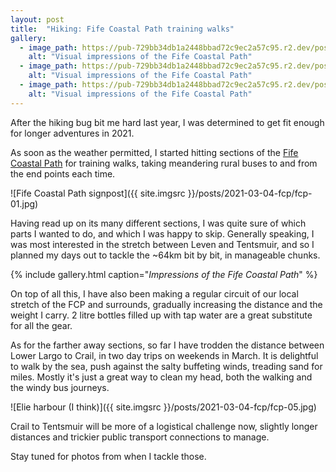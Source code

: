 ```yaml
---
layout: post
title:  "Hiking: Fife Coastal Path training walks"
gallery:
  - image_path: https://pub-729bb34db1a2448bbad72c9ec2a57c95.r2.dev/posts/2021-03-04-fcp/fcp-02.jpg
    alt: "Visual impressions of the Fife Coastal Path"
  - image_path: https://pub-729bb34db1a2448bbad72c9ec2a57c95.r2.dev/posts/2021-03-04-fcp/fcp-03.jpg
    alt: "Visual impressions of the Fife Coastal Path"
  - image_path: https://pub-729bb34db1a2448bbad72c9ec2a57c95.r2.dev/posts/2021-03-04-fcp/fcp-04.jpg
    alt: "Visual impressions of the Fife Coastal Path"
---
```


After the hiking bug bit me hard last year, I was determined to get fit enough for longer adventures in 2021. 

As soon as the weather permitted, I started hitting sections of the [Fife Coastal Path](https://www.walkhighlands.co.uk/fife-stirling/fife-coastal-path.shtml) for training walks, taking meandering rural buses to and from the end points each time.

![Fife Coastal Path signpost]({{ site.imgsrc }}/posts/2021-03-04-fcp/fcp-01.jpg)

Having read up on its many different sections, I was quite sure of which parts I wanted to do, and which I was happy to skip. Generally speaking, I was most interested in the stretch between Leven and Tentsmuir, and so I planned my days out to tackle the ~64km bit by bit, in manageable chunks.

{% include gallery.html caption="_Impressions of the Fife Coastal Path_" %}

On top of all this, I have also been making a regular circuit of our local stretch of the FCP and surrounds, gradually increasing the distance and the weight I carry. 2 litre bottles filled up with tap water are a great substitute for all the gear.

As for the farther away sections, so far I have trodden the distance between Lower Largo to Crail, in two day trips on weekends in March. It is delightful to walk by the sea, push against the salty buffeting winds, treading sand for miles. Mostly it's just a great way to clean my head, both the walking and the windy bus journeys.

![Elie harbour (I think)]({{ site.imgsrc }}/posts/2021-03-04-fcp/fcp-05.jpg)

Crail to Tentsmuir will be more of a logistical challenge now, slightly longer distances and trickier public transport connections to manage. 

Stay tuned for photos from when I tackle those.
